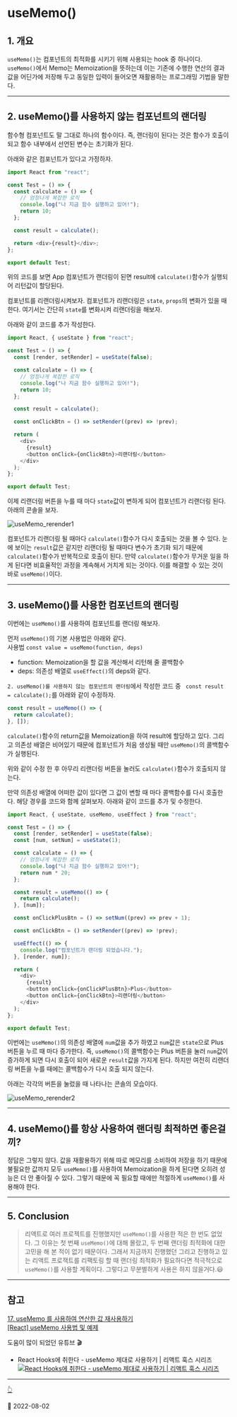 # useMemo()

## 1. 개요

`useMemo()`는 컴포넌트의 최적화를 시키기 위해 사용되는 hook 중 하나이다. `useMemo()`에서 Memo는 Memoization을 뜻하는데 이는 기존에 수행한 연산의 결과값을 어딘가에 저장해 두고 동일한 입력이 들어오면 재활용하는 프로그래밍 기법을 말한다.

---

## 2. useMemo()를 사용하지 않는 컴포넌트의 랜더링

함수형 컴포넌트도 말 그대로 하나의 함수이다. 즉, 랜더링이 된다는 것은 함수가 호출이 되고 함수 내부에서 선언된 변수는 초기화가 된다.

아래와 같은 컴포넌트가 있다고 가정하자.

```js
import React from "react";

const Test = () => {
  const calculate = () => {
    // 엄청나게 복잡한 로직
    console.log("나 지금 함수 실행하고 있어!");
    return 10;
  };

  const result = calculate();

  return <div>{result}</div>;
};

export default Test;
```

위의 코드를 보면 App 컴포넌트가 랜더링이 된면 result에 `calculate()`함수가 실행되어 리턴값이 할당된다.

컴포넌트를 리랜더링시켜보자. 컴포넌트가 리랜더링은 `state`, `props`의 변화가 있을 때 한다. 여기서는 간단히 `state`를 변화시켜 리랜더링을 해보자.

아래와 같이 코드를 추가 작성한다.

```js
import React, { useState } from "react";

const Test = () => {
  const [render, setRender] = useState(false);

  const calculate = () => {
    // 엄청나게 복잡한 로직
    console.log("나 지금 함수 실행하고 있어!");
    return 10;
  };

  const result = calculate();

  const onClickBtn = () => setRender((prev) => !prev);

  return (
    <div>
      {result}
      <button onClick={onClickBtn}>리랜더링</button>
    </div>
  );
};

export default Test;
```

이제 리랜더링 버튼을 누를 때 마다 `state`값이 변하게 되어 컴포넌트가 리랜더링 된다. 아래의 콘솔을 보자.

![useMemo_rerender1](/image/React/UseMemo/useMemo_rereder1.png)

컴포넌트가 리랜더링 될 때마다 `calculate()`함수가 다시 호출되는 것을 볼 수 있다. 눈에 보이는 `result`값은 같지만 리랜더링 될 때마다 변수가 초기화 되기 때문에 `calculate()`함수가 반복적으로 호출이 된다. 만약 `calculate()`함수가 무거운 일을 하게 된다면 비효율적인 과정을 계속해서 거치게 되는 것이다. 이를 해결할 수 있는 것이 바로 `useMemo()`이다.

---

## 3. useMemo()를 사용한 컴포넌트의 랜더링

이번에는 `useMemo()`를 사용하여 컴포넌트를 랜더링 해보자.

먼저 `useMemo()`의 기본 사용법은 아래와 같다.  
사용법 `const value = useMemo(function, deps)`

- function: Memoization을 할 값을 계산해서 리턴해 줄 콜백함수
- deps: 의존성 배열로 `useEffect()`의 deps와 같다.

`2. useMemo()를 사용하지 않는 컴포넌트의 랜더링`에서 작성한 코드 중 ` const result = calculate();`를 아래와 같이 수정하자.

```js
const result = useMemo(() => {
  return calculate();
}, []);
```

`calculate()`함수의 return값을 Memoization을 하여 result에 할당하고 있다. 그리고 의존성 배열은 비어있기 때문에 컴포넌트가 처음 생성될 때만 `useMemo()`의 콜백함수가 실행된다.

위와 같이 수정 한 후 아무리 리랜더링 버튼을 눌러도 `calculate()`함수가 호출되지 않는다.

만약 의존성 배열에 어떠한 값이 있다면 그 값이 변할 때 마다 콜백함수를 다시 호출한다. 해당 경우를 코드와 함께 살펴보자. 아래와 같이 코드를 추가 및 수정한다.

```js
import React, { useState, useMemo, useEffect } from "react";

const Test = () => {
  const [render, setRender] = useState(false);
  const [num, setNum] = useState(1);

  const calculate = () => {
    // 엄청나게 복잡한 로직
    console.log("나 지금 함수 실행하고 있어!");
    return num * 20;
  };

  const result = useMemo(() => {
    return calculate();
  }, [num]);

  const onClickPlusBtn = () => setNum((prev) => prev + 1);

  const onClickBtn = () => setRender((prev) => !prev);

  useEffect(() => {
    console.log("컴포넌트가 랜더링 되었습니다.");
  }, [render, num]);

  return (
    <div>
      {result}
      <button onClick={onClickPlusBtn}>Plus</button>
      <button onClick={onClickBtn}>리랜더링</button>
    </div>
  );
};

export default Test;
```

이번에는 `useMemo()`의 의존성 배열에 `num`값을 추가 하였고 `num`값은 `state`으로 Plus 버튼을 누르 때 마다 증가한다. 즉, `useMemo()`의 콜백함수는 Plus 버튼을 눌러 `num`값이 증가하게 되면 다시 호출이 되어 새로운 `result`값을 가지게 된다. 하지만 여전히 리랜더링 버튼을 누를 때에는 콜백함수가 다시 호출 되지 않는다.

아래는 각각의 버튼을 눌렀을 때 나타나는 콘솔의 모습이다.

![useMemo_rerender2](/image/React/UseMemo/useMemo_rerender2.png)

---

## 4. useMemo()를 항상 사용하여 랜더링 최적하면 좋은걸끼?

정답은 그렇지 않다. 값을 재활용하기 위해 따로 메모리를 소비하여 저장을 하기 때문에 불필요한 값까지 모두 `useMemo()`를 사용하여 Memoization을 하게 된다면 오히려 성능은 더 안 좋아질 수 있다. 그렇기 때문에 꼭 필요할 때에만 적절하게 `useMemo()`를 사용해야 한다.

---

## 5. Conclusion

> 리액트로 여러 프로젝트를 진행했지만 `useMemo()`를 사용한 적은 한 번도 없었다. 그 이유는 첫 번째 `useMemo()`에 대해 몰랐고, 두 번째 랜더링 최적화에 대한 고민을 해 본 적이 없기 때문이다. 그래서 지금까지 진행했던 그리고 진행하고 있는 리액트 프로잭트를 리팩토링 할 때 랜더링 최적화가 필요하다면 적극적으로 `useMemo()`를 사용할 계획이다. 그렇다고 무분별하게 사용은 하지 않을거다.😃

---

## 참고

[17. useMemo 를 사용하여 연산한 값 재사용하기](https://react.vlpt.us/basic/17-useMemo.html)  
[[React] useMemo 사용법 및 예제](https://itprogramming119.tistory.com/entry/React-useMemo-%EC%82%AC%EC%9A%A9%EB%B2%95-%EB%B0%8F-%EC%98%88%EC%A0%9C)

도움이 많이 되었던 유튜브 🎬

- React Hooks에 취한다 - useMemo 제대로 사용하기 | 리액트 훅스 시리즈  
  [![React Hooks에 취한다 - useMemo 제대로 사용하기 | 리액트 훅스 시리즈](https://img.youtube.com/vi/e-CnI8Q5RY4/0.jpg)](https://www.youtube.com/watch?v=e-CnI8Q5RY4)

---

[👆](#usememo)

📅 2022-08-02
